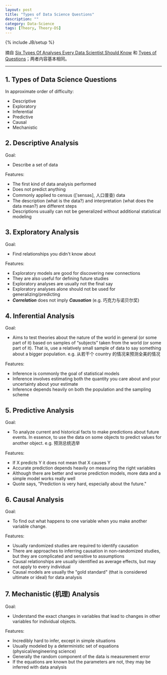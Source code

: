```yaml
---
layout: post
title: "Types of Data Science Questions"
description: ""
category: Data-Science
tags: [Theory, Theory-DS]
---
```

{% include JB/setup %}

摘自 [Six Types Of Analyses Every Data Scientist Should Know](http://datascientistinsights.com/2013/01/29/six-types-of-analyses-every-data-scientist-should-know/) 和 [Types of Questions](https://class.coursera.org/datascitoolbox-005/lecture/57)；两者内容基本相同。

-----

## 1. Types of Data Science Questions

In approximate order of difficulty:

* Descriptive
* Exploratory
* Inferential
* Predictive
* Causal
* Mechanistic

## 2. Descriptive Analysis

Goal: 

* Describe a set of data

Features:

* The first kind of data analysis performed
* Does not predict anything
* Commonly applied to census ([ˈsensəs], 人口普查) data
* The description (what is the data?) and interpretation (what does the data mean?) are different steps
* Descriptions usually can not be generalized without additional statistical modeling

## 3. Exploratory Analysis

Goal: 

* Find relationships you didn't know about

Features:

* Exploratory models are good for discovering new connections
* They are also useful for defining future studies
* Exploratory analyses are usually not the final say
* Exploratory analyses alone should not be used for generalizing/predicting
* _**Correlation**_ does not imply _**Causation**_ (e.g. 巧克力与诺贝尔奖)

## 4. Inferential Analysis

Goal: 

* Aims to test theories about the nature of the world in general (or some part of it) based on samples of “subjects” taken from the world (or some part of it). That is, use a relatively small sample of data to say something about a bigger population. e.g. 从若干个 country 的情况来预测全美的情况

Features:

* Inference is commonly the goal of statistical models
* Inference involves estimating both the quantity you care about and your uncertainty about your estimate
* Inference depends heavily on both the population and the sampling scheme

## 5. Predictive Analysis

Goal: 

* To analyze current and historical facts to make predictions about future events. In essence, to use the data on some objects to predict values for another object. e.g. 预测总统选举

Features:

* If X predicts Y it does not mean that X causes Y
* Accurate prediction depends heavily on measuring the right variables
* Although there are better and worse prediction models, more data and a simple model works really well
* Quote says, "Prediction is very hard, especially about the future."

## 6. Causal Analysis

Goal: 

* To find out what happens to one variable when you make another variable change.

Features:

* Usually randomized studies are required to identify causation
* There are approaches to inferring causation in non-randomized studies, but they are complicated and sensitive to assumptions
* Causal relationships are usually identified as average effects, but may not apply to every individual
* Causal models are usually the "gold standard" (that is considered ultimate or ideal) for data analysis

## 7. Mechanistic (机理) Analysis

Goal: 

* Understand the exact changes in variables that lead to changes in other variables for individual objects.

Features:

* Incredibly hard to infer, except in simple situations
* Usually modeled by a deterministic set of equations (physical/engineering science)
* Generally the random component of the data is measurement error
* If the equations are known but the parameters are not, they may be inferred with data analysis



